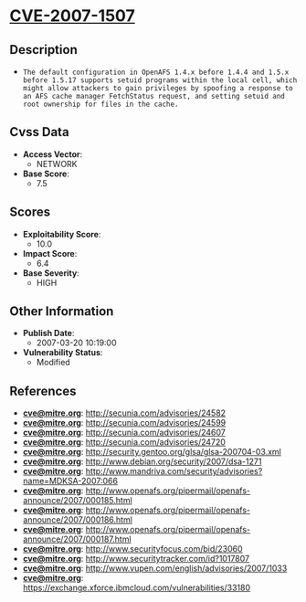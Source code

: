 
# [CVE-2007-1507](https://cve.mitre.org/cgi-bin/cvename.cgi?name=CVE-2007-1507)

## Description

- `The default configuration in OpenAFS 1.4.x before 1.4.4 and 1.5.x before 1.5.17 supports setuid programs within the local cell, which might allow attackers to gain privileges by spoofing a response to an AFS cache manager FetchStatus request, and setting setuid and root ownership for files in the cache.`

## Cvss Data

- **Access Vector**:
  - NETWORK
- **Base Score**:
  - 7.5

## Scores

- **Exploitability Score**:
  - 10.0
- **Impact Score**:
  - 6.4
- **Base Severity**:
  - HIGH

## Other Information

- **Publish Date**:
  - 2007-03-20 10:19:00
- **Vulnerability Status**:
  - Modified

## References

- **cve@mitre.org**: http://secunia.com/advisories/24582
- **cve@mitre.org**: http://secunia.com/advisories/24599
- **cve@mitre.org**: http://secunia.com/advisories/24607
- **cve@mitre.org**: http://secunia.com/advisories/24720
- **cve@mitre.org**: http://security.gentoo.org/glsa/glsa-200704-03.xml
- **cve@mitre.org**: http://www.debian.org/security/2007/dsa-1271
- **cve@mitre.org**: http://www.mandriva.com/security/advisories?name=MDKSA-2007:066
- **cve@mitre.org**: http://www.openafs.org/pipermail/openafs-announce/2007/000185.html
- **cve@mitre.org**: http://www.openafs.org/pipermail/openafs-announce/2007/000186.html
- **cve@mitre.org**: http://www.openafs.org/pipermail/openafs-announce/2007/000187.html
- **cve@mitre.org**: http://www.securityfocus.com/bid/23060
- **cve@mitre.org**: http://www.securitytracker.com/id?1017807
- **cve@mitre.org**: http://www.vupen.com/english/advisories/2007/1033
- **cve@mitre.org**: https://exchange.xforce.ibmcloud.com/vulnerabilities/33180
